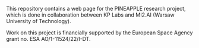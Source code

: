 This repository contains a web page for the PINEAPPLE research project, which is done in collaboration between KP Labs and MI2.AI (Warsaw University of Technology).

Work on this project is financially supported by the European Space Agency grant no. ESA AO/1-11524/22/I-DT.